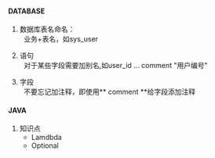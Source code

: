 #### DATABASE   
1. 数据库表名命名：  
   &nbsp;&nbsp;业务+表名，如sys_user   

2. 语句  
   &nbsp;&nbsp;对于某些字段需要加别名,如user_id ... comment "用户编号"   

3. 字段   
   &nbsp;&nbsp;不要忘记加注释，即使用** comment **给字段添加注释 


#### JAVA
1. 知识点  
    - Lamdbda  
    - Optional   
